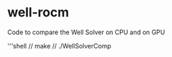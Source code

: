 # well-rocm
Code to compare the Well Solver on CPU and on GPU

'''shell
// make
// ./WellSolverComp
